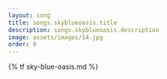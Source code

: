```yaml
---
layout: song
title: songs.skyblueoasis.title
description: songs.skyblueoasis.description
image: assets/images/14.jpg
order: 9
---
```


{% tf sky-blue-oasis.md %}
